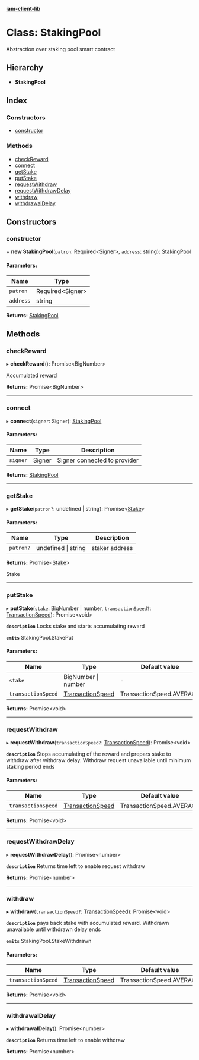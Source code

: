 **[iam-client-lib](../README.md)**

# Class: StakingPool

Abstraction over staking pool smart contract

## Hierarchy

* **StakingPool**

## Index

### Constructors

* [constructor](stakingpool.md#constructor)

### Methods

* [checkReward](stakingpool.md#checkreward)
* [connect](stakingpool.md#connect)
* [getStake](stakingpool.md#getstake)
* [putStake](stakingpool.md#putstake)
* [requestWithdraw](stakingpool.md#requestwithdraw)
* [requestWithdrawDelay](stakingpool.md#requestwithdrawdelay)
* [withdraw](stakingpool.md#withdraw)
* [withdrawalDelay](stakingpool.md#withdrawaldelay)

## Constructors

### constructor

\+ **new StakingPool**(`patron`: Required\<Signer>, `address`: string): [StakingPool](stakingpool.md)

#### Parameters:

Name | Type |
------ | ------ |
`patron` | Required\<Signer> |
`address` | string |

**Returns:** [StakingPool](stakingpool.md)

## Methods

### checkReward

▸ **checkReward**(): Promise\<BigNumber>

Accumulated reward

**Returns:** Promise\<BigNumber>

___

### connect

▸ **connect**(`signer`: Signer): [StakingPool](stakingpool.md)

#### Parameters:

Name | Type | Description |
------ | ------ | ------ |
`signer` | Signer | Signer connected to provider  |

**Returns:** [StakingPool](stakingpool.md)

___

### getStake

▸ **getStake**(`patron?`: undefined \| string): Promise\<[Stake](../globals.md#stake)>

#### Parameters:

Name | Type | Description |
------ | ------ | ------ |
`patron?` | undefined \| string | staker address |

**Returns:** Promise\<[Stake](../globals.md#stake)>

Stake

___

### putStake

▸ **putStake**(`stake`: BigNumber \| number, `transactionSpeed?`: [TransactionSpeed](../enums/transactionspeed.md)): Promise\<void>

**`description`** Locks stake and starts accumulating reward

**`emits`** StakingPool.StakePut

#### Parameters:

Name | Type | Default value |
------ | ------ | ------ |
`stake` | BigNumber \| number | - |
`transactionSpeed` | [TransactionSpeed](../enums/transactionspeed.md) | TransactionSpeed.AVERAGE |

**Returns:** Promise\<void>

___

### requestWithdraw

▸ **requestWithdraw**(`transactionSpeed?`: [TransactionSpeed](../enums/transactionspeed.md)): Promise\<void>

**`description`** Stops accumulating of the reward and prepars stake to withdraw after withdraw delay.
Withdraw request unavailable until minimum staking period ends

#### Parameters:

Name | Type | Default value |
------ | ------ | ------ |
`transactionSpeed` | [TransactionSpeed](../enums/transactionspeed.md) | TransactionSpeed.AVERAGE |

**Returns:** Promise\<void>

___

### requestWithdrawDelay

▸ **requestWithdrawDelay**(): Promise\<number>

**`description`** Returns time left to enable request withdraw

**Returns:** Promise\<number>

___

### withdraw

▸ **withdraw**(`transactionSpeed?`: [TransactionSpeed](../enums/transactionspeed.md)): Promise\<void>

**`description`** pays back stake with accumulated reward. Withdrawn unavailable until withdrawn delay ends

**`emits`** StakingPool.StakeWithdrawn

#### Parameters:

Name | Type | Default value |
------ | ------ | ------ |
`transactionSpeed` | [TransactionSpeed](../enums/transactionspeed.md) | TransactionSpeed.AVERAGE |

**Returns:** Promise\<void>

___

### withdrawalDelay

▸ **withdrawalDelay**(): Promise\<number>

**`description`** Returns time left to enable withdraw

**Returns:** Promise\<number>
